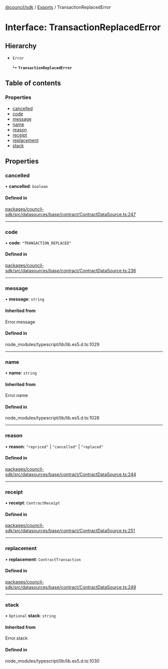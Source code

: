 [@council/sdk](../README.md) / [Exports](../modules.md) / TransactionReplacedError

# Interface: TransactionReplacedError

## Hierarchy

- `Error`

  ↳ **`TransactionReplacedError`**

## Table of contents

### Properties

- [cancelled](TransactionReplacedError.md#cancelled)
- [code](TransactionReplacedError.md#code)
- [message](TransactionReplacedError.md#message)
- [name](TransactionReplacedError.md#name)
- [reason](TransactionReplacedError.md#reason)
- [receipt](TransactionReplacedError.md#receipt)
- [replacement](TransactionReplacedError.md#replacement)
- [stack](TransactionReplacedError.md#stack)

## Properties

### cancelled

• **cancelled**: `boolean`

#### Defined in

[packages/council-sdk/src/datasources/base/contract/ContractDataSource.ts:247](https://github.com/delv-tech/council-monorepo/blob/c29492c/packages/council-sdk/src/datasources/base/contract/ContractDataSource.ts#L247)

___

### code

• **code**: ``"TRANSACTION_REPLACED"``

#### Defined in

[packages/council-sdk/src/datasources/base/contract/ContractDataSource.ts:236](https://github.com/delv-tech/council-monorepo/blob/c29492c/packages/council-sdk/src/datasources/base/contract/ContractDataSource.ts#L236)

___

### message

• **message**: `string`

#### Inherited from

Error.message

#### Defined in

node_modules/typescript/lib/lib.es5.d.ts:1029

___

### name

• **name**: `string`

#### Inherited from

Error.name

#### Defined in

node_modules/typescript/lib/lib.es5.d.ts:1028

___

### reason

• **reason**: ``"repriced"`` \| ``"cancelled"`` \| ``"replaced"``

#### Defined in

[packages/council-sdk/src/datasources/base/contract/ContractDataSource.ts:244](https://github.com/delv-tech/council-monorepo/blob/c29492c/packages/council-sdk/src/datasources/base/contract/ContractDataSource.ts#L244)

___

### receipt

• **receipt**: `ContractReceipt`

#### Defined in

[packages/council-sdk/src/datasources/base/contract/ContractDataSource.ts:251](https://github.com/delv-tech/council-monorepo/blob/c29492c/packages/council-sdk/src/datasources/base/contract/ContractDataSource.ts#L251)

___

### replacement

• **replacement**: `ContractTransaction`

#### Defined in

[packages/council-sdk/src/datasources/base/contract/ContractDataSource.ts:249](https://github.com/delv-tech/council-monorepo/blob/c29492c/packages/council-sdk/src/datasources/base/contract/ContractDataSource.ts#L249)

___

### stack

• `Optional` **stack**: `string`

#### Inherited from

Error.stack

#### Defined in

node_modules/typescript/lib/lib.es5.d.ts:1030
